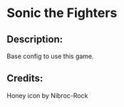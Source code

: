 # Sonic the Fighters

## Description: 

Base config to use this game.

## Credits: 

Honey icon by Nibroc-Rock

